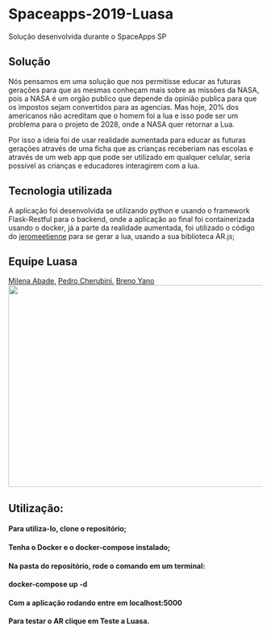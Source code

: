 # Spaceapps-2019-Luasa
Solução desenvolvida durante o SpaceApps SP

## Solução

Nós pensamos em uma solução que nos permitisse educar as futuras gerações para que as mesmas conheçam mais sobre as missões da NASA, pois a NASA é um orgão publico que depende da opinião publica para que os impostos sejam convertidos para as agencias. Mas hoje, 20% dos americanos não acreditam que o homem foi a lua e isso pode ser um problema para o projeto de 2028, onde a NASA quer retornar a Lua.

Por isso a ideia foi de usar realidade aumentada para educar as futuras gerações através de uma ficha que as crianças receberiam nas escolas e através de um web app que pode ser utilizado em qualquer celular, seria possível as crianças e educadores interagirem com a lua.

## Tecnologia utilizada

A aplicação foi desenvolvida se utilizando python e usando o framework Flask-Restful para o backend, onde a aplicação ao final foi containerizada usando o docker, já a parte da realidade aumentada, foi utilizado o código do <a href="https://github.com/jeromeetienne/ar.js">jeromeetienne<a> para se gerar a lua, usando a sua biblioteca AR.js;

## Equipe Luasa
<a href="https://www.linkedin.com/in/milenaabade/">Milena Abade<a>,
  <a href="https://www.linkedin.com/in/pedrocherubini/">Pedro Cherubini<a>,
    <a href="https://www.linkedin.com/in/brenoyano/">Breno Yano<a>
<img src="https://media.licdn.com/dms/image/C5622AQGfDmHoUQQZoA/feedshare-shrink_1280/0?e=1575504000&v=beta&t=4sh1WQV7kPHp2svkQ3uUFRzIniZipDhWVNsol1kbDhk" height="400" width="600">

## Utilização:

#### Para utiliza-lo, clone o repositório;
#### Tenha o Docker e o docker-compose instalado;
#### Na pasta do repositório, rode o comando em um terminal:
####   docker-compose up -d
#### Com a aplicação rodando entre em localhost:5000
#### Para testar o AR clique em Teste a Luasa.
